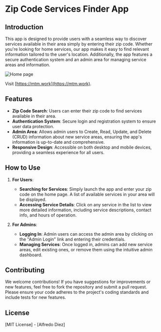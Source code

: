 # Zip Code Services Finder App

## Introduction
This app is designed to provide users with a seamless way to discover services available in their area simply by entering their zip code. Whether you're looking for home services, our app makes it easy to find relevant information tailored to the user's location. Additionally, the app features a secure authentication system and an admin area for managing service areas and information.

![Home page](https://alfredo-diez.com/github/306716566-73f2287f-3193-4d35-9197-61bc0b1f098d.gif)

Visit [https://mtm.work](https://mtm.work).



## Features
- **Zip Code Search**: Users can enter their zip code to find services available in their area.
- **Authentication System**: Secure login and registration system to ensure user data protection.
- **Admin Area**: Allows admin users to Create, Read, Update, and Delete (CRUD) information about new service areas, ensuring the app's information is up-to-date and comprehensive.
- **Responsive Design**: Accessible on both desktop and mobile devices, providing a seamless experience for all users.

## How to Use
1. **For Users**:
    - **Searching for Services**: Simply launch the app and enter your zip code on the home page. A list of available services in your area will be displayed.
    - **Accessing Service Details**: Click on any service in the list to view more detailed information, including service descriptions, contact info, and hours of operation.

2. **For Admins**:
    - **Logging In**: Admin users can access the admin area by clicking on the "Admin Login" link and entering their credentials.
    - **Managing Services**: Once logged in, admins can add new service areas, edit existing ones, or remove them using the intuitive admin dashboard.

## Contributing
We welcome contributions! If you have suggestions for improvements or new features, feel free to fork the repository and submit a pull request. Please ensure your code adheres to the project's coding standards and include tests for new features.

## License
[MIT License] - [Alfredo Diez]
